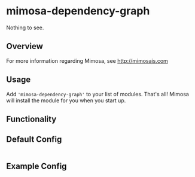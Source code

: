 mimosa-dependency-graph
===========

Nothing to see.

## Overview

For more information regarding Mimosa, see http://mimosajs.com

## Usage

Add `'mimosa-dependency-graph'` to your list of modules.  That's all!  Mimosa will install the module for you when you start up.

## Functionality


## Default Config

```
```

## Example Config

```
```
